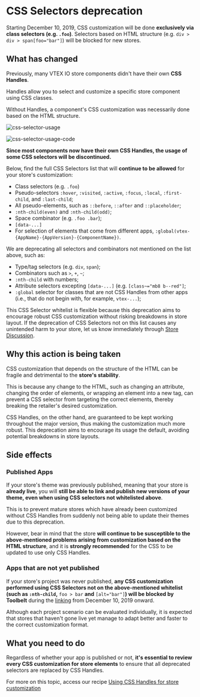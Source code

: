 # CSS Selectors deprecation

Starting December 10, 2019, CSS customization will be done **exclusively via class selectors (e.g. `.foo`)**. Selectors based on HTML structure (e.g. `div > div > span[foo="bar"]`) will be blocked for new stores.

## What has changed

Previously, many VTEX IO store components didn't have their own **CSS Handles**. 

<div class="alert alert-info">
Handles allow you to select and customize a specific store component using CSS classes. 
</div>

Without Handles, a component's CSS customization was necessarily done based on the HTML structure.

![css-selector-usage](https://user-images.githubusercontent.com/52087100/67809498-8de29600-fa77-11e9-8a9e-ca309458f060.png)

![css-selector-usage-code](https://user-images.githubusercontent.com/52087100/67809526-9d61df00-fa77-11e9-923d-9ed796c77dde.png)

**Since most components now have their own CSS Handles, the usage of some CSS selectors will be discontinued.** 

Below, find the full CSS Selectors list that will **continue to be allowed** for your store's customization:

- Class selectors (e.g. `.foo`)
- Pseudo-selectors `:hover`, `:visited`, `:active`, `:focus`, `:local`, `:first-child`, and `:last-child`;
- All pseudo-elements, such as  `::before`, `::after` and `::placeholder`;
- `:nth-child(even)` and `:nth-child(odd)`;
- Space combinator (e.g. `.foo .bar`);
- `[data-...]` 
- For selection of elements that come from different apps, `:global(vtex-{AppName}-{AppVersion}-{ComponentName})`.

We are deprecating all selectors and combinators not mentioned on the list above, such as:
- Type/tag selectors (e.g. `div`, `span`);
- Combinators such as `>`, `+`, `~`;
- `:nth-child` with numbers;
- Attribute selectors excepting `[data-...]` (e.g. `[class~="mb8 b--red"]`;
- `:global` selector for classes that are not CSS Handles from other apps (i.e., that do not begin with, for example, `vtex-...`);

<div class="alert alert-info">
This CSS Selector whitelist is flexible because this deprecation aims to encourage robust CSS customization without risking breakdowns in store layout. If the deprecation of CSS Selectors not on this list causes any unintended harm to your store, let us know immediately through <a href="https://github.com/vtex-apps/store-discussion/issues">Store Discussion</a>.
</div>

##  Why this action is being taken

CSS customization that depends on the structure of the HTML can be fragile and detrimental to the **store's stability**.

This is because any change to the HTML, such as changing an attribute, changing the order of elements, or wrapping an element into a new tag, can prevent a CSS selector from targeting the correct elements, thereby breaking the retailer's desired customization.

CSS Handles, on the other hand, are guaranteed to be kept working throughout the major version, thus making the customization much more robust. This deprecation aims to encourage its usage the default, avoiding potential breakdowns in store layouts. 

## Side effects

### Published Apps 

If your store's theme was previously published, meaning that your store is **already live**, you will **still be able to link and publish new versions of your theme, even when using CSS selectors not whitelisted above**.  

This is to prevent mature stores which have already been customized without CSS Handles from suddenly not being able to update their themes due to this deprecation. 

However, bear in mind that the store **will continue to be susceptible to the above-mentioned problems arising from customization based on the HTML structure**, and it is **strongly recommended** for the CSS to be updated to use only CSS Handles.

### Apps that are not yet published

If your store's project was never published, **any CSS customization performed using CSS Selectors not on the above-mentioned whitelist (such as **`:nth-child`**,** `foo > bar` **and** `[alt="bar"]`**) will be blocked by Toolbelt** during the [linking](https://vtex.io/docs/recipes/store/linking-an-app) from December 10, 2019 onward.

Although each project scenario can be evaluated individually, it is expected that stores that haven't gone live yet manage to adapt better and faster to the correct customization format.

## What you need to do

Regardless of whether your app is published or not, **it's essential to review every CSS customization for store elements** to ensure that all deprecated selectors are replaced by CSS Handles.

For more on this topic, access our recipe [Using CSS Handles for store customization](https://vtex.io/docs/recipes/layout/using-css-handles-for-store-customization)
